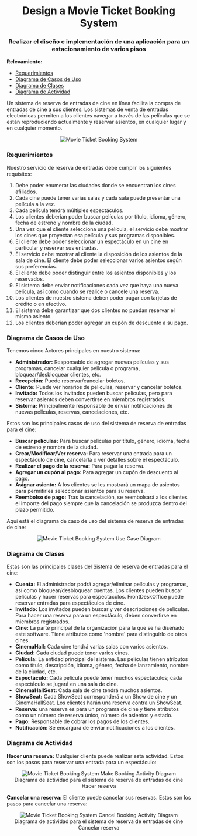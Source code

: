 <h1 align="center">Design a Movie Ticket Booking System</h1>
<h3 align="center">Realizar el diseño e implementación de una aplicación para un estacionamiento de varios pisos</h3>

**Relevamiento:**

* [Requerimientos](#requerimientos)
* [Diagrama de Casos de Uso](#diagrama-de-casos-de-uso)
* [Diagrama de Clases](#diagrama-de-clases)
* [Diagrama de Actividad](#diagrama-de-actividad)

Un sistema de reserva de entradas de cine en línea facilita la compra de entradas de cine a sus clientes. Los sistemas de venta de entradas electrónicas permiten a los clientes navegar a través de las películas que se están reproduciendo actualmente y reservar asientos, en cualquier lugar y en cualquier momento.

<p align="center">
    <img src="/media-files/movie-ticket-booking-system.png" alt="Movie Ticket Booking System">        
</p>

### Requerimientos

Nuestro servicio de reserva de entradas debe cumplir los siguientes requisitos:

1. Debe poder enumerar las ciudades donde se encuentran los cines afiliados.
2. Cada cine puede tener varias salas y cada sala puede presentar una película a la vez.
3. Cada película tendrá múltiples espectáculos.
4. Los clientes deberían poder buscar películas por título, idioma, género, fecha de estreno y nombre de la ciudad.
5. Una vez que el cliente selecciona una película, el servicio debe mostrar los cines que proyectan esa película y sus programas disponibles.
6. El cliente debe poder seleccionar un espectáculo en un cine en particular y reservar sus entradas.
7. El servicio debe mostrar al cliente la disposición de los asientos de la sala de cine. El cliente debe poder seleccionar varios asientos según sus preferencias.
8. El cliente debe poder distinguir entre los asientos disponibles y los reservados.
9. El sistema debe enviar notificaciones cada vez que haya una nueva película, así como cuando se realice o cancele una reserva.
10. Los clientes de nuestro sistema deben poder pagar con tarjetas de crédito o en efectivo.
11. El sistema debe garantizar que dos clientes no puedan reservar el mismo asiento.
12. Los clientes deberían poder agregar un cupón de descuento a su pago.

### Diagrama de Casos de Uso

Tenemos cinco Actores principales en nuestro sistema:

* **Administrador:** Responsable de agregar nuevas películas y sus programas, cancelar cualquier película o programa, bloquear/desbloquear clientes, etc.
* **Recepción:** Puede reservar/cancelar boletos.
* **Cliente:** Puede ver horarios de películas, reservar y cancelar boletos.
* **Invitado:** Todos los invitados pueden buscar películas, pero para reservar asientos deben convertirse en miembros registrados.
* **Sistema:** Principalmente responsable de enviar notificaciones de nuevas películas, reservas, cancelaciones, etc.

Estos son los principales casos de uso del sistema de reserva de entradas para el cine:

* **Buscar películas:** Para buscar películas por título, género, idioma, fecha de estreno y nombre de la ciudad.
* **Crear/Modificar/Ver reserva:** Para reservar una entrada para un espectáculo de cine, cancelarla o ver detalles sobre el espectáculo.
* **Realizar el pago de la reserva:** Para pagar la reserva.
* **Agregar un cupón al pago:** Para agregar un cupón de descuento al pago.
* **Asignar asiento:** A los clientes se les mostrará un mapa de asientos para permitirles seleccionar asientos para su reserva.
* **Reembolso de pago:** Tras la cancelación, se reembolsará a los clientes el importe del pago siempre que la cancelación se produzca dentro del plazo permitido.

Aquí está el diagrama de caso de uso del sistema de reserva de entradas de cine:

<p align="center">
    <img src="/media-files/mtbs-use-case-diagram.svg" alt="Movie Ticket Booking System Use Case Diagram">
</p>

### Diagrama de Clases

Estas son las principales clases del Sistema de reserva de entradas para el cine:

* **Cuenta:** El administrador podrá agregar/eliminar películas y programas, así como bloquear/desbloquear cuentas. Los clientes pueden buscar películas y hacer reservas para espectáculos. FrontDeskOffice puede reservar entradas para espectáculos de cine.
* **Invitado:** Los invitados pueden buscar y ver descripciones de películas. Para hacer una reserva para un espectáculo, deben convertirse en miembros registrados.
* **Cine:** La parte principal de la organización para la que se ha diseñado este software. Tiene atributos como 'nombre' para distinguirlo de otros cines.
* **CinemaHall:** Cada cine tendrá varias salas con varios asientos.
* **Ciudad:** Cada ciudad puede tener varios cines.
* **Película:** La entidad principal del sistema. Las películas tienen atributos como título, descripción, idioma, género, fecha de lanzamiento, nombre de la ciudad, etc.
* **Espectáculo:** Cada película puede tener muchos espectáculos; cada espectáculo se jugará en una sala de cine.
* **CinemaHallSeat:** Cada sala de cine tendrá muchos asientos.
* **ShowSeat:** Cada ShowSeat corresponderá a un Show de cine y un CinemaHallSeat. Los clientes harán una reserva contra un ShowSeat.
* **Reserva:** una reserva es para un programa de cine y tiene atributos como un número de reserva único, número de asientos y estado.
* **Pago:** Responsable de cobrar los pagos de los clientes.
* **Notificación:** Se encargará de enviar notificaciones a los clientes.

### Diagrama de Actividad

**Hacer una reserva:** Cualquier cliente puede realizar esta actividad. Estos son los pasos para reservar una entrada para un espectáculo:

<p align="center">
    <img src="/media-files/mtbs-make-booking-activity-diagram.svg" alt="Movie Ticket Booking System Make Booking Activity Diagram">
    <br />
    Diagrama de actividad para el sistema de reserva de entradas de cine Hacer reserva
</p>

**Cancelar una reserva:** El cliente puede cancelar sus reservas. Estos son los pasos para cancelar una reserva:

<p align="center">
    <img src="/media-files/mtbs-cancel-booking-activity-diagram.svg" alt="Movie Ticket Booking System Cancel Booking Activity Diagram">
    <br />
    Diagrama de actividad para el sistema de reserva de entradas de cine Cancelar reserva
</p>
